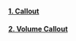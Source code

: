 #### [1. Callout](https://github.com/yolong1020/EldenRing/blob/main/Overviews/UI/Inventory/Inventory%20-%20Equipment.md)
#### [2. Volume Callout](https://github.com/yolong1020/EldenRing/blob/main/Overviews/UI/Inventory/Inventory%20-%20Storage.md)
